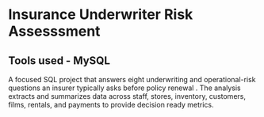 
# Insurance Underwriter Risk Assesssment 

## Tools used - MySQL

A focused SQL project that answers eight underwriting and operational-risk questions an insurer typically asks before policy renewal . The analysis extracts and summarizes data across staff, stores, inventory, customers, films, rentals, and payments to provide decision ready metrics.
